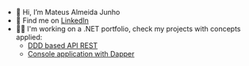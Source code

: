 - 👋 Hi, I’m Mateus Almeida Junho
- 💼 Find me on [LinkedIn](https://www.linkedin.com/in/mateus-junho)
- 👨‍💻 I'm working on a .NET portfolio, check my projects with concepts applied:
  * [DDD based API REST](https://github.com/mateus-junho/language-daily-training)
  * [Console application with Dapper](https://github.com/mateus-junho/blog-demo)


